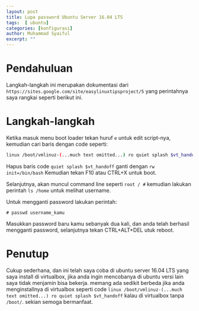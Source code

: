 ```yaml
---
layout: post
title: Lupa password Ubuntu Server 16.04 LTS
tags:  [ ubuntu]
categories: [konfigurasi]
author: Muhammad Syaiful
excerpt: ""
---
```


Pendahuluan
===

Langkah-langkah ini merupakan dokumentasi dari `https://sites.google.com/site/easylinuxtipsproject/5` yang perintahnya saya rangkai seperti berikut ini.

Langkah-langkah
===

Ketika masuk menu boot loader tekan huruf `e` untuk edit script-nya, kemudian cari baris dengan code seperti:

```bash
linux /boot/vmlinuz-(...much text omitted...) ro quiet splash $vt_handoff
```
Hapus baris code `quiet splash $vt_handoff` ganti dengan `rw init=/bin/bash` Kemudian tekan F10 atau CTRL+X untuk boot.

Selanjutnya, akan muncul command line seperti `root / #` kemudian lakukan perintah `ls /home` untuk melihat username.

Untuk mengganti password lakukan perintah:

```
# passwd username_kamu
```
Masukkan password baru kamu sebanyak dua kali, dan anda telah berhasil mengganti password, selanjutnya tekan CTRL+ALT+DEL utuk reboot.

Penutup
===
Cukup sederhana, dan ini telah saya coba di ubuntu server 16.04 LTS yang saya install di virtualbox, jika anda ingin mencobanya di ubuntu versi lain saya tidak menjamin bisa bekerja. memang ada sedikit berbeda jika anda menginstallnya di virtualbox seperti code `linux /boot/vmlinuz-(...much text omitted...) ro quiet splash $vt_handoff` kalau di virtualbox tanpa `/boot/`. sekian semoga bermanfaat.
